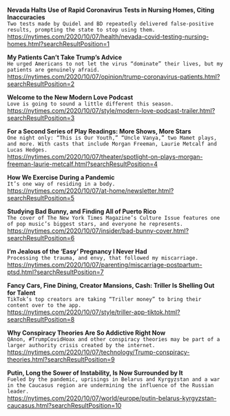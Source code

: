 **Nevada Halts Use of Rapid Coronavirus Tests in Nursing Homes, Citing Inaccuracies**\
`Two tests made by Quidel and BD repeatedly delivered false-positive results, prompting the state to stop using them.`\
https://nytimes.com/2020/10/07/health/nevada-covid-testing-nursing-homes.html?searchResultPosition=1

**My Patients Can’t Take Trump’s Advice**\
`He urged Americans to not let the virus “dominate” their lives, but my patients are genuinely afraid.`\
https://nytimes.com/2020/10/07/opinion/trump-coronavirus-patients.html?searchResultPosition=2

**Welcome to the New Modern Love Podcast**\
`Love is going to sound a little different this season.`\
https://nytimes.com/2020/10/07/style/modern-love-podcast-trailer.html?searchResultPosition=3

**For a Second Series of Play Readings: More Shows, More Stars**\
`One night only: “This is Our Youth,” “Uncle Vanya,” two Mamet plays, and more. With casts that include Morgan Freeman, Laurie Metcalf and Lucas Hedges.`\
https://nytimes.com/2020/10/07/theater/spotlight-on-plays-morgan-freeman-laurie-metcalf.html?searchResultPosition=4

**How We Exercise During a Pandemic**\
`It’s one way of residing in a body.`\
https://nytimes.com/2020/10/07/at-home/newsletter.html?searchResultPosition=5

**Studying Bad Bunny, and Finding All of Puerto Rico**\
`The cover of The New York Times Magazine’s Culture Issue features one of pop music’s biggest stars, and everyone he represents.`\
https://nytimes.com/2020/10/07/insider/bad-bunny-cover.html?searchResultPosition=6

**I’m Jealous of the ‘Easy’ Pregnancy I Never Had**\
`Processing the trauma, and envy, that followed my miscarriage.`\
https://nytimes.com/2020/10/07/parenting/miscarriage-postpartum-ptsd.html?searchResultPosition=7

**Fancy Cars, Fine Dining, Creator Mansions, Cash: Triller Is Shelling Out for Talent**\
`TikTok’s top creators are taking “Triller money” to bring their content over to the app.`\
https://nytimes.com/2020/10/07/style/triller-app-tiktok.html?searchResultPosition=8

**Why Conspiracy Theories Are So Addictive Right Now**\
`QAnon, #TrumpCovidHoax and other conspiracy theories may be part of a larger authority crisis created by the internet.`\
https://nytimes.com/2020/10/07/technology/Trump-conspiracy-theories.html?searchResultPosition=9

**Putin, Long the Sower of Instability, Is Now Surrounded by It**\
`Fueled by the pandemic, uprisings in Belarus and Kyrgyzstan and a war in the Caucasus region are undermining the influence of the Russian leader.`\
https://nytimes.com/2020/10/07/world/europe/putin-belarus-kyrgyzstan-caucasus.html?searchResultPosition=10

